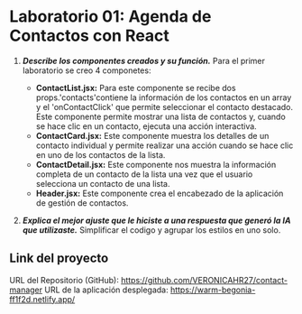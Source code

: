 # Laboratorio 01: Agenda de Contactos con React
1. **_Describe los componentes creados y su función._**
    Para el primer laboratorio se creo 4 componetes:
    * **ContactList.jsx:** Para este componente se recibe dos props.'contacts'contiene la información de los contactos en un array y el 'onContactClick' que permite seleccionar el contacto destacado. Este componente permite mostrar una lista de contactos y, cuando se hace clic en un contacto, ejecuta una acción interactiva.
    * **ContactCard.jsx:** Este componente muestra los detalles de un contacto individual y permite realizar una acción cuando se hace clic en uno de los contactos de la lista.
    * **ContactDetail.jsx:** Este componente nos muestra la información completa de un contacto de la lista una vez que el usuario selecciona un contacto de una lista.
    * **Header.jsx:** Este componente crea el encabezado de la aplicación de gestión de contactos.

2. **_Explica el mejor ajuste que le hiciste a una respuesta que generó la IA que utilizaste._**
    Simplificar el codigo y agrupar los estilos en uno solo.

## Link del proyecto

URL del Repositorio (GitHub): https://github.com/VERONICAHR27/contact-manager
URL de la aplicación desplegada: https://warm-begonia-ff1f2d.netlify.app/

